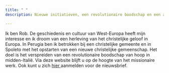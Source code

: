 ```yaml
---
title: " "
description: Nieuwe initiatieven, een revolutionaire boodschap en een antieke stad

---
```

Ik ben Rob. De geschiedenis en cultuur van West-Europa heeft mijn interesse en ik droom van een herleving van het christelijke geloof in Europa. In Perugia ben ik betrokken bij een christelijke gemeente en in Spoleto met het opstarten van een nieuwe christelijke gemeenschap. Het doel is het verspreiden van een revolutionaire boodschap van hoop in midden-Italië. Via deze website blijft u op de hoogte van het missionaire werk. Ook kunt u zich [hier ](http://eepurl.com/gnT5rb "Aanmelden nieuwsbrief")aanmelden voor de nieuwsbrief.